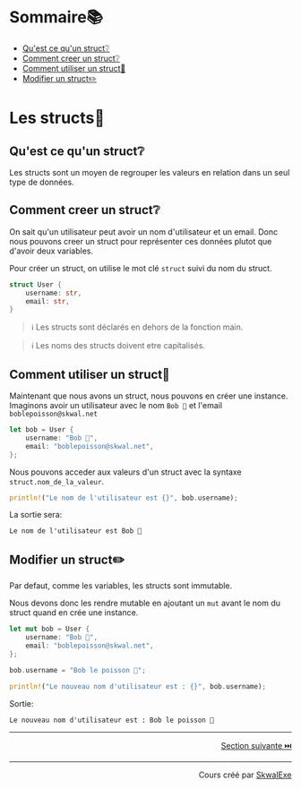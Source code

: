 # Sommaire📚

- [Qu'est ce qu'un struct❔](#quest-ce-quun-struct)
- [Comment creer un struct❔](#comment-creer-un-struct)
- [Comment utiliser un struct🤹](#comment-utiliser-un-struct)
- [Modifier un struct✏️](#modifier-un-struct️)

# Les structs🧱

## Qu'est ce qu'un struct❔

Les structs sont un moyen de regrouper les valeurs en relation dans un seul type de données.

## Comment creer un struct❔

On sait qu'un utilisateur peut avoir un nom d'utilisateur et un email.
Donc nous pouvons creer un struct pour représenter ces données plutot que d'avoir deux variables.

Pour créer un struct, on utilise le mot clé `struct` suivi du nom du struct.

```rust
struct User {
    username: str,
    email: str,
}
```

> ℹ️ Les structs sont déclarés en dehors de la fonction main.

> ℹ️ Les noms des structs doivent etre capitalisés.

## Comment utiliser un struct🤹

Maintenant que nous avons un struct, nous pouvons en créer une instance.
Imaginons avoir un utilisateur avec le nom `Bob 🐡` et l'email `boblepoisson@skwal.net`

```rust
let bob = User {
    username: "Bob 🐡",
    email: "boblepoisson@skwal.net",
};
```

Nous pouvons acceder aux valeurs d'un struct avec la syntaxe `struct.nom_de_la_valeur`.

```rust
println!("Le nom de l'utilisateur est {}", bob.username);
```

La sortie sera:

```
Le nom de l'utilisateur est Bob 🐡
```

## Modifier un struct✏️

Par defaut, comme les variables, les structs sont immutable.

Nous devons donc les rendre mutable en ajoutant un `mut` avant le nom du struct quand en crée une instance.

```rust
let mut bob = User {
    username: "Bob 🐡",
    email: "boblepoisson@skwal.net",
};

bob.username = "Bob le poisson 🐡";

println!("Le nouveau nom d'utilisateur est : {}", bob.username);
```

Sortie:

```
Le nouveau nom d'utilisateur est : Bob le poisson 🐡
```

---

<p align="right"><a href="../les-tuple-structs">Section suivante ⏭️</a></p>

---

<p align="right">Cours créé par <a href="https://github.com/SkwalExe/" target="_blank">SkwalExe</a></p>